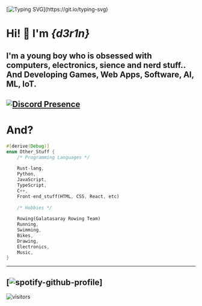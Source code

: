 [![Typing SVG](https://readme-typing-svg.herokuapp.com?font=Jetbrains+Mono&color=09CAF7&size=50&center=true&vCenter=true&width=800&height=400&lines=15+y.o+Developer...)](https://git.io/typing-svg)
# Hi! 👋 I'm *{d3r1n}*
I'm a young boy who is obsessed with computers, electronics, sience and nerd stuff..
And Developing Games, Web Apps, Software, AI, ML, IoT.
----
[![Discord Presence](https://lanyard-profile-readme.vercel.app/api/704758931343278162)](https://discord.com/users/704758931343278162)
----
# And?
```Rust
#[derive(Debug)]
enum Other_Stuff {
	/* Programming Languages */
	
	Rust-lang,
	Python,
	JavaScript,
	TypeScript,
	C++,
	Front-end_stuff(HTML, CSS, React, etc)
	
	/* Hobbies */
	
	Rowing(Galatasaray Rowing Team)
	Running,
	Swimming,
	Bikes,
	Drawing,
	Electronics,
	Music,
}
```

-----
[![spotify-github-profile](https://spotify-github-profile.vercel.app/api/view?uid=derin9999&cover_image=true&theme=default)]
-----
![visitors](https://visitor-badge.glitch.me/badge?page_id=d3r1n.d3r1n)
